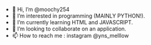 - 👋 Hi, I’m @moochy254
- 👀 I’m interested in programming (MAINLY PYTHON!).
- 🌱 I’m currently learning HTML and JAVASCRIPT.
- 💞️ I’m looking to collaborate on an application.
- 📫 How to reach me : instagram @yns_melllow

<!---
moochy254/moochy254 is a ✨ special ✨ repository because its `README.md` (this file) appears on your GitHub profile.
You can click the Preview link to take a look at your changes.
--->
